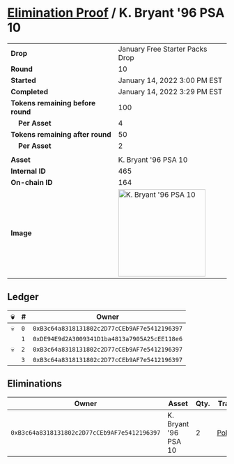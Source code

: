 # [Elimination Proof](./readme.md) / K. Bryant &#039;96 PSA 10

|||
|---|---|
| **Drop** | January Free Starter Packs Drop |
| **Round** | 10 |
| **Started** | January 14, 2022 3:00 PM EST |
| **Completed** | January 14, 2022 3:29 PM EST |
| **Tokens remaining before round** | 100 |
| **&nbsp;&nbsp;&nbsp;&nbsp;Per Asset** | 4 |
| **Tokens remaining after round** | 50 |
| **&nbsp;&nbsp;&nbsp;&nbsp;Per Asset** | 2 |
| | |
| **Asset** | K. Bryant &#039;96 PSA 10 |
| **Internal ID** | 465 |
| **On-chain ID** | 164 |
| **Image** | <img src="https://tcdn.blokpax.com/954504e8-1ad6-4a6d-a5ec-9426e9d91477/2ea43650624ef5933f0680e48ead8088caaa92b7f08b27a290e98c9beaca6165.png" height="200" alt="K. Bryant &#039;96 PSA 10" /> |

## Ledger

| 💀 | # | Owner |
| --- | --- | --- |
| 💀 | `0` | `0xB3c64a8318131802c2D77cCEb9AF7e5412196397` |
|  | `1` | `0xDE94E9d2A3009341D1ba4813a7905A25cEE118e6` |
| 💀 | `2` | `0xB3c64a8318131802c2D77cCEb9AF7e5412196397` |
|  | `3` | `0xB3c64a8318131802c2D77cCEb9AF7e5412196397` |


## Eliminations

| Owner | Asset | Qty. | Transaction |
| --- | --- | --- | --- |
| `0xB3c64a8318131802c2D77cCEb9AF7e5412196397` | K. Bryant '96 PSA 10 | 2 | [Polygonscan](https://polygonscan.com/tx/0xa7cfd143577d22121af40cfa59555cd5cc6e3b966e6e3fdb1c0523fd840293dd) |
